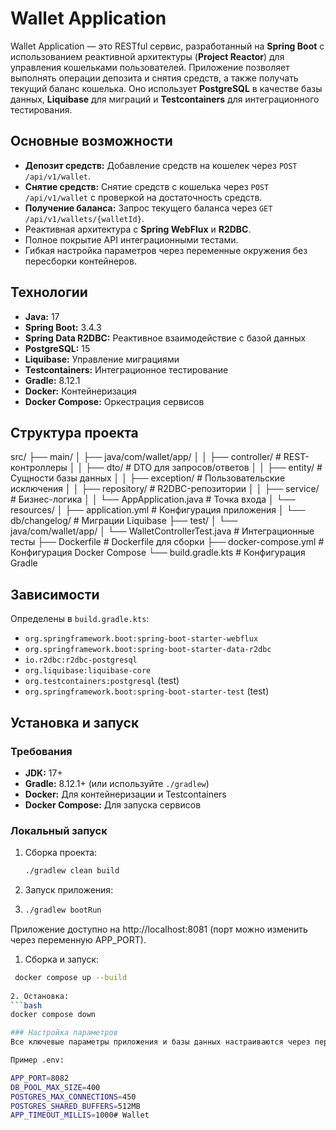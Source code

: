# Wallet Application

Wallet Application — это RESTful сервис, разработанный на **Spring Boot** с использованием реактивной архитектуры (**Project Reactor**) для управления кошельками пользователей. 
Приложение позволяет выполнять операции депозита и снятия средств, а также получать текущий баланс кошелька. 
Оно использует **PostgreSQL** в качестве базы данных, **Liquibase** для миграций и **Testcontainers** для интеграционного тестирования.

## Основные возможности
- **Депозит средств:** Добавление средств на кошелек через `POST /api/v1/wallet`.
- **Снятие средств:** Снятие средств с кошелька через `POST /api/v1/wallet` с проверкой на достаточность средств.
- **Получение баланса:** Запрос текущего баланса через `GET /api/v1/wallets/{walletId}`.
- Реактивная архитектура с **Spring WebFlux** и **R2DBC**.
- Полное покрытие API интеграционными тестами.
- Гибкая настройка параметров через переменные окружения без пересборки контейнеров.

## Технологии
- **Java:** 17
- **Spring Boot:** 3.4.3
- **Spring Data R2DBC:** Реактивное взаимодействие с базой данных
- **PostgreSQL:** 15
- **Liquibase:** Управление миграциями
- **Testcontainers:** Интеграционное тестирование
- **Gradle:** 8.12.1
- **Docker:** Контейнеризация
- **Docker Compose:** Оркестрация сервисов

## Структура проекта

src/
├── main/
│   ├── java/com/wallet/app/
│   │   ├── controller/       # REST-контроллеры
│   │   ├── dto/             # DTO для запросов/ответов
│   │   ├── entity/          # Сущности базы данных
│   │   ├── exception/       # Пользовательские исключения
│   │   ├── repository/      # R2DBC-репозитории
│   │   ├── service/         # Бизнес-логика
│   │   └── AppApplication.java  # Точка входа
│   └── resources/
│       ├── application.yml  # Конфигурация приложения
│       └── db/changelog/    # Миграции Liquibase
├── test/
│   └── java/com/wallet/app/
│       └── WalletControllerTest.java  # Интеграционные тесты
├── Dockerfile               # Dockerfile для сборки
├── docker-compose.yml       # Конфигурация Docker Compose
└── build.gradle.kts         # Конфигурация Gradle


## Зависимости
Определены в `build.gradle.kts`:
- `org.springframework.boot:spring-boot-starter-webflux`
- `org.springframework.boot:spring-boot-starter-data-r2dbc`
- `io.r2dbc:r2dbc-postgresql`
- `org.liquibase:liquibase-core`
- `org.testcontainers:postgresql` (test)
- `org.springframework.boot:spring-boot-starter-test` (test)

## Установка и запуск

### Требования
- **JDK:** 17+
- **Gradle:** 8.12.1+ (или используйте `./gradlew`)
- **Docker:** Для контейнеризации и Testcontainers
- **Docker Compose:** Для запуска сервисов

### Локальный запуск
1. Сборка проекта:
   ```bash
   ./gradlew clean build
2.  Запуск приложения:
3. ```bash
   ./gradlew bootRun
Приложение доступно на http://localhost:8081 (порт можно изменить через переменную APP_PORT).

1. Сборка и запуск:
  ```bash
   docker compose up --build
   
2. Остановка:
  ```bash
  docker compose down
  
### Настройка параметров
Все ключевые параметры приложения и базы данных настраиваются через переменные окружения в docker-compose.yml или файл .env без пересборки контейнеров.

Пример .env:

APP_PORT=8082
DB_POOL_MAX_SIZE=400
POSTGRES_MAX_CONNECTIONS=450
POSTGRES_SHARED_BUFFERS=512MB
APP_TIMEOUT_MILLIS=1000#   W a l l e t  
 